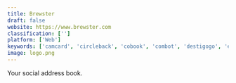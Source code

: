 ```yaml
---
title: Brewster
draft: false 
website: https://www.brewster.com
classification: ['']
platform: ['Web']
keywords: ['camcard', 'circleback', 'cobook', 'combot', 'destigogo', 'evercontact', 'faces', 'fullcontact', 'hubspot_crm', 'intouch', 'linkedin_sales_navigator_for_gmail', 'maker_rank', 'maker.rocks', 'makerwidget', 'nice_to_hunt_you', 'nimble', 'nomad_list', 'phpkb', 'pipl', 'schooltime', 'team_page_app', 'youdontneedacrm', 'zoho_crm']
image: logo.png
---
```

Your social address book.